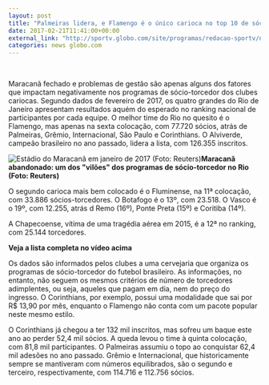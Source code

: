 ```yaml
---
layout: post
title: "Palmeiras lidera, e Flamengo é o único carioca no top 10 de sócio-torcedores"
date: 2017-02-21T11:41:00+00:00
external_link: "http://sportv.globo.com/site/programas/redacao-sportv/noticia/2017/02/palmeiras-lidera-e-fla-e-o-unico-carioca-no-top-10-de-socio-torcedores.html"
categories: news globo.com
---
```

&nbsp;

Maracanã fechado e problemas de gestão são apenas alguns dos fatores que impactam negativamente nos programas de sócio-torcedor dos clubes cariocas. Segundo dados de fevereiro de 2017, os quatro grandes do Rio de Janeiro apresentam resultados aquém do esperado no ranking nacional de participantes por cada equipe. O melhor time do Rio no quesito é o Flamengo, mas apenas na sexta colocação, com 77.720 sócios, atrás de Palmeiras, Grêmio, Internacional, São Paulo e Corinthians. O Alviverde, campeão brasileiro no ano passado, lidera a lista, com 126.355 inscritos.

 ![Estádio do Maracanã em janeiro de 2017 (Foto: Reuters)](http://s2.glbimg.com/VCbBVC_3e1K3ZlFdttLffRUcVRU=/0x20:690x549/300x230/s.glbimg.com/es/ge/f/original/2017/01/28/2017-01-12t110741z_1787121557_rc139d6d7400_rtrmadp_3_soccer-brazil-maracana.jpg "Estádio do Maracanã em janeiro de 2017 (Foto: Reuters)")**Maracanã abandonado: um dos "vilões" dos programas de sócio-torcedor no Rio (Foto: Reuters)**

O segundo carioca mais bem colocado é o Fluminense, na 11ª colocação, com 33.886 sócios-torcedores. O Botafogo é o 13º, com 23.518. O Vasco é o 19º, com 12.255, atrás d Remo (16º), Ponte Preta (15º) e Coritiba (14º).

A Chapecoense, vítima de uma tragédia aérea em 2015, é a 12ª no ranking, com 25.144 torcedores.

**Veja a lista completa no vídeo acima**

Os dados são informados pelos clubes a uma cervejaria que organiza os programas de sócio-torcedor do futebol brasileiro. As informações, no entanto, não seguem os mesmos critérios de número de torcedores adimplentes, ou seja, aqueles que pagam em dia, nem do preço do ingresso. O Corinthians, por exemplo, possui uma modalidade que sai por R$ 13,90 por mês, enquanto o Flamengo não conta com um pacote popular neste mesmo estilo.

O Corinthians já chegou a ter 132 mil inscritos, mas sofreu um baque este ano ao perder 52,4 mil sócios. A queda levou o time à quinta colocação, com 81,8 mil participantes. O Palmeiras assumiu o topo ao conquistar 62,4 mil adesões no ano passado. Grêmio e Internacional, que historicamente sempre se mantiveram com números equilibrados, são o segundo e terceiro, respectivamente, com 114.716 e 112.756 sócios.&nbsp;

